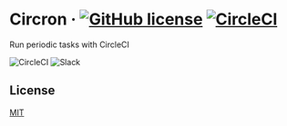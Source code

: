 # Circron &middot; [![GitHub license](https://img.shields.io/badge/license-MIT-blue.svg)](https://github.com/hosso/circron/blob/master/LICENSE) [![CircleCI](https://circleci.com/gh/hosso/circron/tree/master.svg?style=shield&circle-token=92b21a252a6fa56f682ebb2a78f3f0f100ed77b8)](https://circleci.com/gh/hosso/circron/tree/master)

Run periodic tasks with CircleCI

![CircleCI](https://user-images.githubusercontent.com/19500280/94357057-699c9880-00d0-11eb-9d33-f0c0472176e4.png)
![Slack](https://user-images.githubusercontent.com/19500280/94357058-6acdc580-00d0-11eb-832e-e6c633c332c2.png)

## License

[MIT](LICENSE)
